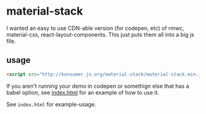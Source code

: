 # material-stack

I wanted an easy to use CDN-able version (for codepen, etc) of rmwc, material-css, react-layout-components. This just puts them all into a big js file.

## usage

```html
<script src="http://konsumer.js.org/material-stack/material-stack.min.js"></script>
```

If you aren't running your demo in codepen or somethign else that has a babel option, see [index.html](index.html) for an example of how to use it.

See `index.html` for example-usage.